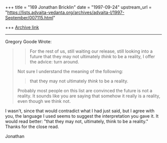 +++
title = "169 Jonathan Bricklin"
date = "1997-09-24"
upstream_url = "https://lists.advaita-vedanta.org/archives/advaita-l/1997-September/007115.html"

+++
[Archive link](https://lists.advaita-vedanta.org/archives/advaita-l/1997-September/007115.html)

----------
Gregory Goode Wrote:

> > For the rest of us, still waiting our release, still looking into a
future
> >that they may not ultimately *think* to be a reality, I offer the
advice:
> >turn around.
>
> Not sure I understand the meaning of the following:
>
> >that they may not ultimately *think* to be a reality.
>
>
> Probably most people on this list are convinced the future is not a
> reality.  It sounds like you are saying that somehow it really is a
> reality, even though we think not.


I wasn't, since that would contradict what I had just said,  but I agree
with you, the language I used seems to suggest the interpretation you gave
it.  It would read better:  "that they may not, ultimately, think to be a
reality."  Thanks for the close read.

Jonathan

